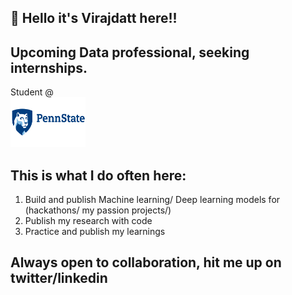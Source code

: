 ## :wave:	 Hello it's Virajdatt here!!
## Upcoming Data professional, seeking internships.
Student @ </br><img src="https://github.com/Virajdatt/Virajdatt/blob/main/penn_logo.png" width="120" height="80">

## This is what I do often here:
1. Build and publish Machine learning/ Deep learning models for (hackathons/ my passion projects/)
2. Publish my research with code
3. Practice and publish my learnings

## Always open to collaboration, hit me up on twitter/linkedin
